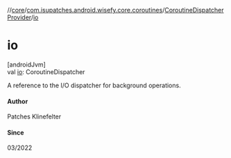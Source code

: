 //[core](../../../index.md)/[com.isupatches.android.wisefy.core.coroutines](../index.md)/[CoroutineDispatcherProvider](index.md)/[io](io.md)

# io

[androidJvm]\
val [io](io.md): CoroutineDispatcher

A reference to the I/O dispatcher for background operations.

#### Author

Patches Klinefelter

#### Since

03/2022
